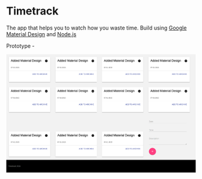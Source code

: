 # Timetrack
The app that helps you to watch how you waste time.
Build using [Google Material Design](http://www.getmdl.io/) and [Node.js](https://nodejs.org/en/)

Prototype - 

![Prototype](https://github.com/campykid/timetrack/blob/master/prototype.png?raw=true "Prototype")

